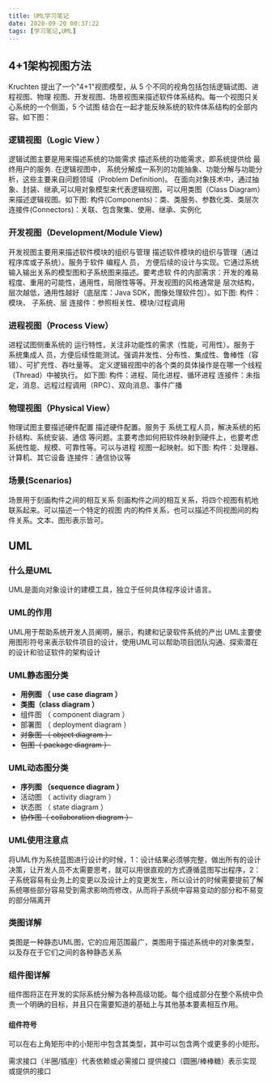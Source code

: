 ```yaml
---
title: UML学习笔记
date: 2020-09-20 00:37:22
tags: [学习笔记,UML]
---
```


## 4+1架构视图方法

Kruchten 提出了一个"4+1"视图模型，从 5 个不同的视角包括包括逻辑试图、进程视图、物理
视图、开发视图、场景视图来描述软件体系结构。每一个视图只关心系统的一个侧面，5 个试图
结合在一起才能反映系统的软件体系结构的全部内容。如下图：

### 逻辑视图（Logic View ）

逻辑试图主要是用来描述系统的功能需求 描述系统的功能需求，即系统提供给 最终用户的服务. 在逻辑视图中，
系统分解成一系列的功能抽象、功能分解与功能分析，这些主要来自问题领域（Problem Definition)。
在面向对象技术中，通过抽象、封装、继承,可以用对象模型来代表逻辑视图，可以用类图（Class
Diagram）来描述逻辑视图。如下图:
构件(Components)：类、类服务、参数化类、类层次
连接件(Connectors)：关联、包含聚集、使用、继承、实例化

### 开发视图（Development/Module View)

开发视图主要用来描述软件模块的组织与管理 描述软件模块的组织与管理（通过程序库或子系统）。服务于软件 编程人
员， 方便后续的设计与实现。它通过系统输入输出关系的模型图和子系统图来描述。要考虑软
件的内部需求：开发的难易程度、重用的可能性，通用性，局限性等等。开发视图的风格通常是
层次结构，层次越低，通用性越好（底层库：Java SDK，图像处理软件包）。如下图: 构件：模块、
子系统、层 连接件：参照相关性、模块/过程调用

### 进程视图（Process View）

进程试图侧重系统的 运行特性，关注非功能性的需求（性能，可用性）。服务于 系统集成人
员，方便后续性能测试。强调并发性、分布性、集成性、鲁棒性（容错）、可扩充性、吞吐量等。
定义逻辑视图中的各个类的具体操作是在哪一个线程（Thread）中被执行。
如下图: 构件：进程、简化进程、循环进程
连接件：未指定，消息、远程过程调用（RPC）、双向消息、事件广播

### 物理视图（Physical View）

物理试图主要描述硬件配置 描述硬件配置。服务于 系统工程人员，解决系统的拓扑结构、系统安装、通信
等问题。主要考虑如何把软件映射到硬件上，也要考虑系统性能、规模、可靠性等。可以与进程
视图一起映射。如下图:
构件：处理器、计算机、其它设备
连接件：通信协议等

### 场景(Scenarios)

场景用于刻画构件之间的相互关系 刻画构件之间的相互关系，将四个视图有机地联系起来。可以描述一个特定的视图
内的构件关系，也可以描述不同视图间的构件关系。文本、图形表示皆可。

## UML

### 什么是UML

UML是面向对象设计的建模工具，独立于任何具体程序设计语言。

### UML的作用

UML用于帮助系统开发人员阐明，展示，构建和记录软件系统的产出
UML主要使用图形符号来表示软件项目的设计，使用UML可以帮助项目团队沟通、探索潜在的设计和验证软件的架构设计

### UML静态图分类

* **用例图 （ use case diagram ）**
* **类图（class diagram ）**
* 组件图 （ component diagram ）
* 部署图 （ deployment diagram ）
* ~~对象图 （ object diagram ）~~
* ~~包图（ package diagram ）~~

### UML动态图分类

* **序列图 （sequence diagram ）**
* 活动图 （ activity diagram ）
* 状态图 （ state diagram ）
* ~~协作图（ collaboration diagram ）~~

### UML使用注意点

将UML作为系统蓝图进行设计的时候，1：设计结果必须够完整，做出所有的设计决策，让开发人员不太需要思考，就可以用很直观的方式遵循蓝图写出程序，2：子系统容易有业务上的变更以及设计上的变更发生，所以设计的时候需要提前了解系统哪些部分容易受到需求影响而修改，从而将子系统中容易变动的部分和不易变的部分隔离开

### 类图详解

类图是一种静态UML图，它的应用范围最广，类图用于描述系统中的对象类型，以及存在于它们之间的各种静态关系

### 组件图详解

组件图将正在开发的实际系统分解为各种高级功能。每个组成部分在整个系统中负责一个明确的目标，并且只在需要知道的基础上与其他基本要素相互作用。


#### 组件符号

可以在右上角矩形中的小矩形中包含其类型，其中可以包含两个或更多的小矩形。

需求接口（半圈/插座）代表依赖或必需接口
提供接口（圆圈/棒棒糖）表示实现或提供的接口
